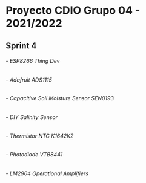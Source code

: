 # Proyecto CDIO Grupo 04 - 2021/2022
## Sprint 4
###### - ESP8266 Thing Dev
###### - Adafruit ADS1115
###### - Capacitive Soil Moisture Sensor SEN0193
###### - DIY Salinity Sensor
###### - Thermistor NTC K1642K2
###### - Photodiode VTB8441
###### - LM2904 Operational Amplifiers
